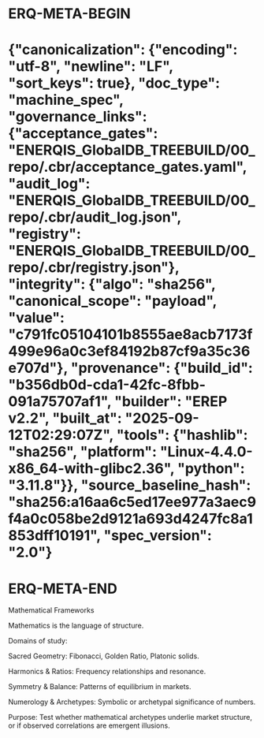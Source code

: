 # ERQ-META-BEGIN
# {"canonicalization": {"encoding": "utf-8", "newline": "LF", "sort_keys": true}, "doc_type": "machine_spec", "governance_links": {"acceptance_gates": "ENERQIS_GlobalDB_TREEBUILD/00_repo/.cbr/acceptance_gates.yaml", "audit_log": "ENERQIS_GlobalDB_TREEBUILD/00_repo/.cbr/audit_log.json", "registry": "ENERQIS_GlobalDB_TREEBUILD/00_repo/.cbr/registry.json"}, "integrity": {"algo": "sha256", "canonical_scope": "payload", "value": "c791fc05104101b8555ae8acb7173f499e96a0c3ef84192b87cf9a35c36e707d"}, "provenance": {"build_id": "b356db0d-cda1-42fc-8fbb-091a75707af1", "builder": "EREP v2.2", "built_at": "2025-09-12T02:29:07Z", "tools": {"hashlib": "sha256", "platform": "Linux-4.4.0-x86_64-with-glibc2.36", "python": "3.11.8"}}, "source_baseline_hash": "sha256:a16aa6c5ed17ee977a3aec9f4a0c058be2d9121a693d4247fc8a1853dff10191", "spec_version": "2.0"}
# ERQ-META-END
Mathematical Frameworks

Mathematics is the language of structure.

Domains of study:

Sacred Geometry: Fibonacci, Golden Ratio, Platonic solids.

Harmonics & Ratios: Frequency relationships and resonance.

Symmetry & Balance: Patterns of equilibrium in markets.

Numerology & Archetypes: Symbolic or archetypal significance of numbers.

Purpose: Test whether mathematical archetypes underlie market structure, or if observed correlations are emergent illusions.
